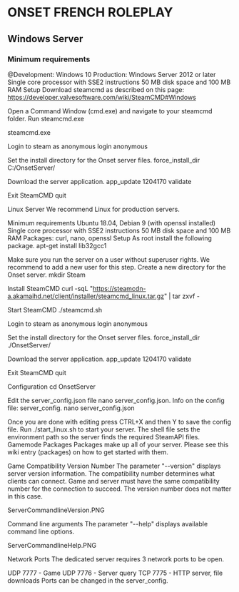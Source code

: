 # ONSET FRENCH ROLEPLAY
## Windows Server
### Minimum requirements
@Development: Windows 10
Production: Windows Server 2012 or later
Single core processor with SSE2 instructions
50 MB disk space and 100 MB RAM
Setup
Download steamcmd as described on this page: https://developer.valvesoftware.com/wiki/SteamCMD#Windows

Open a Command Window (cmd.exe) and navigate to your steamcmd folder. Run steamcmd.exe

steamcmd.exe

Login to steam as anonymous
login anonymous

Set the install directory for the Onset server files.
force_install_dir C:/OnsetServer/

Download the server application.
app_update 1204170 validate

Exit SteamCMD
quit


Linux Server
We recommend Linux for production servers.

Minimum requirements
Ubuntu 18.04, Debian 9 (with openssl installed)
Single core processor with SSE2 instructions
50 MB disk space and 100 MB RAM
Packages: curl, nano, openssl
Setup
As root install the following package.
apt-get install lib32gcc1

Make sure you run the server on a user without superuser rights. We recommend to add a new user for this step.
Create a new directory for the Onset server.
mkdir Steam

Install SteamCMD
curl -sqL "https://steamcdn-a.akamaihd.net/client/installer/steamcmd_linux.tar.gz" | tar zxvf -

Start SteamCMD
./steamcmd.sh

Login to steam as anonymous
login anonymous

Set the install directory for the Onset server files.
force_install_dir ./OnsetServer/

Download the server application.
app_update 1204170 validate

Exit SteamCMD
quit

Configuration
cd OnsetServer

Edit the server_config.json file nano server_config.json. Info on the config file: server_config.
nano server_config.json

Once you are done with editing press CTRL+X and then Y to save the config file.
Run ./start_linux.sh to start your server. The shell file sets the environment path so the server finds the required SteamAPI files.
Gamemode Packages
Packages make up all of your server. Please see this wiki entry (packages) on how to get started with them.

Game Compatibility Version Number
The parameter "--version" displays server version information. The compatibility number determines what clients can connect. Game and server must have the same compatibility number for the connection to succeed. The version number does not matter in this case.

ServerCommandlineVersion.PNG

Command line arguments
The parameter "--help" displays available command line options.

ServerCommandlineHelp.PNG

Network Ports
The dedicated server requires 3 network ports to be open.

UDP 7777 - Game
UDP 7776 - Server query
TCP 7775 - HTTP server, file downloads
Ports can be changed in the server_config.
